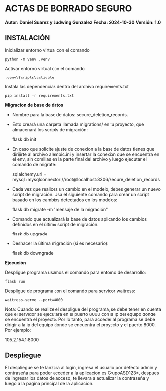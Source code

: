 # ACTAS DE BORRADO SEGURO

**Autor: Daniel Suarez y Ludwing Gonzalez**
**Fecha: 2024-10-30**
**Versión: 1.0**

## INSTALACIÓN

Inicializar entorno virtual con el comando

    python -m venv .venv

Activar entorno virtual con el comando
 
    .venv\Scripts\activate
 
Instala las dependencias dentro del archivo requirements.txt
 
    pip install -r requirements.txt

**Migracion de base de datos** 

* Nombre para la base de datos: secure_deletion_records.

 
* Esto creará una carpeta llamada migrations/ en tu proyecto, que almacenará los scripts de migración:

    flask db init

* En caso que solicite ajuste de conexion a la base de datos tienes que dirijirte al archivo alembic.ini y insertar la conexion que se encuentra en el env, sin comillas en la parte final del archivo y luego ejecutar el comando de migrate:

    sqlalchemy.url = mysql+mysqlconnector://root@localhost:3306/secure_deletion_records
 
* Cada vez que realices un cambio en el modelo, debes generar un nuevo script de migración. Usa el siguiente comando para crear un script basado en los cambios detectados en los modelos:

    flask db migrate -m "mensaje de la migración"
 
* Comando que actualizará la base de datos aplicando los cambios definidos en el último script de migración.
 
    flask db upgrade
 
* Deshacer la última migración (si es necesario):
 
    flask db downgrade
 
**Ejecución**

Despligue programa usamos el comando para entorno de desarrollo: 

    flask run


Despligue de programa con el comando para servidor waitress:

    waitress-serve --port=8000

Nota: Cuando se realize el despligue del programa, se debe tener en cuenta que el servidor se ejecutará en el puerto 8000 con la ip del equipo donde se encuentra el proyecto. Por lo tanto, para acceder al programa se debe dirigir a la ip del equipo donde se encuentra el proyecto y el puerto 8000. Por ejemplo:

105.2.154.1:8000


## Despliegue 

El despliegue se te lanzara al login, ingresa el usuario por defecto admin y contraseña para poder acceder a la aplicacion es GrupoASD123*, despues de ingresar los datos de acceso, te llevara a actualizar la contraseña y luego a la pagina principal de la aplicacion.






